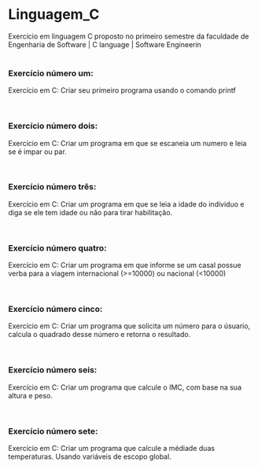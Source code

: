 # Linguagem_C
Exercício em linguagem C proposto no primeiro semestre da faculdade de Engenharia de Software | C language | Software Engineerin
<br>
<br>

<h3>Exercício número um:</h3>
<p>Exercício em C: Criar seu primeiro programa usando o comando printf</p>
<br>

<h3>Exercício número dois:</h3>
<p>Exercício em C: Criar  um programa em que se escaneia um numero e leia se é impar ou par. </p>
<br>

<h3>Exercício número três:</h3>
<p>Exercício em C: Criar  um programa em que se leia a idade do individuo e diga se ele tem idade ou não para tirar habilitação.</p>
<br>

<h3>Exercício número quatro:</h3>
<p>Exercício em C: Criar  um programa em que informe se um casal possue verba para a viagem internacional (>=10000) ou nacional (<10000)</p>
<br>

<h3>Exercício número cinco:</h3>
<p>Exercício em C: Criar  um programa que solicita um número para o úsuario, calcula o quadrado desse número e retorna o resultado.</p>
<br>

<h3>Exercício número seis:</h3>
<p>Exercício em C: Criar  um programa que calcule o IMC, com base na sua altura e peso.</p>
<br>

<h3>Exercício número sete:</h3>
<p>Exercício em C: Criar  um programa que calcule a médiade duas temperaturas.  Usando variáveis de escopo global.</p>
<br>

